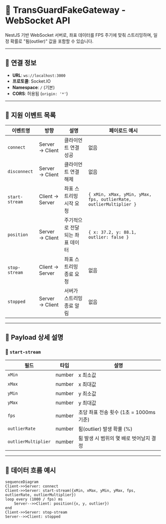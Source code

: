 # 📡 TransGuardFakeGateway - WebSocket API

NestJS 기반 WebSocket 서버로, 좌표 데이터를 FPS 주기에 맞춰 스트리밍하며, 일정 확률로 "튐(outlier)" 값을 포함할 수 있습니다.

---

## 🔌 연결 정보

- **URL**: `ws://localhost:3000`
- **프로토콜**: Socket.IO
- **Namespace**: `/` (기본)
- **CORS**: 허용됨 (`origin: '*'`)

---

## 🧩 지원 이벤트 목록

| 이벤트명       | 방향            | 설명                            | 페이로드 예시                                                     |
| -------------- | --------------- | ------------------------------- | ----------------------------------------------------------------- |
| `connect`      | Server → Client | 클라이언트 연결 성공            | 없음                                                              |
| `disconnect`   | Server → Client | 클라이언트 연결 해제            | 없음                                                              |
| `start-stream` | Client → Server | 좌표 스트리밍 시작 요청         | `{ xMin, xMax, yMin, yMax, fps, outlierRate, outlierMultiplier }` |
| `position`     | Server → Client | 주기적으로 전달되는 좌표 데이터 | `{ x: 37.2, y: 88.1, outlier: false }`                            |
| `stop-stream`  | Client → Server | 좌표 스트리밍 종료 요청         | 없음                                                              |
| `stopped`      | Server → Client | 서버가 스트리밍 종료 알림       | 없음                                                              |

---

## 🧪 Payload 상세 설명

### 🔹 `start-stream`

| 필드                | 타입   | 설명                                    |
| ------------------- | ------ | --------------------------------------- |
| `xMin`              | number | x 최소값                                |
| `xMax`              | number | x 최대값                                |
| `yMin`              | number | y 최소값                                |
| `yMax`              | number | y 최대값                                |
| `fps`               | number | 초당 좌표 전송 횟수 (1초 = 1000ms 기준) |
| `outlierRate`       | number | 튐(outlier) 발생 확률 (%)               |
| `outlierMultiplier` | number | 튐 발생 시 범위의 몇 배로 벗어날지 결정 |

---

## 🔁 데이터 흐름 예시

```mermaid
sequenceDiagram
Client->>Server: connect
Client->>Server: start-stream({xMin, xMax, yMin, yMax, fps, outlierRate, outlierMultiplier})
loop every (1000 / fps) ms
    Server-->>Client: position({x, y, outlier})
end
Client->>Server: stop-stream
Server-->>Client: stopped
```
